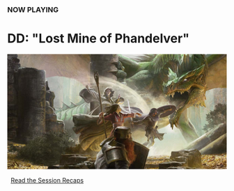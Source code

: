### NOW PLAYING

# D<i class="fab fa-d-and-d"></i>D: "Lost Mine of Phandelver"

<a href="/campaign">![Image](/dnd-5e-phandelver-carousel.png)</a>

<i class="fas fa-book-open"></i>&nbsp;&nbsp;[Read the Session Recaps](/campaign/2021-lmop-with-dm-nicole)
